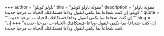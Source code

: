 +++
author = "باولو كويلو"
title = "مقولة باولو كويلو"
description = "مقولة باولو كويلو: إن كنت شجاعا بما يكفي لتقول وداعا فستكافئك الحياة ب مرحبا جديدة."
quote = '''إن كنت شجاعا بما يكفي لتقول وداعا فستكافئك الحياة ب مرحبا جديدة.''' 
slug = "إن-كنت-شجاعا-بما-يكفي-لتقول-وداعا-فستكافئك-الحياة-ب-مرحبا-جديدة"
+++
إن كنت شجاعا بما يكفي لتقول وداعا فستكافئك الحياة ب مرحبا جديدة.
